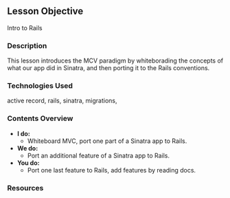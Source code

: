<!--- AUTOMATICALLY GENERATED DO NOT EDIT -->
## Lesson Objective

Intro to Rails

### Description

This lesson introduces the MCV paradigm by whiteborading the concepts of what our app did in Sinatra, and then porting it to the Rails conventions.

### Technologies Used

active record, rails, sinatra, migrations, 

### Contents Overview

- **I do:**
  * Whiteboard MVC, port one part of a Sinatra app to Rails.
- **We do:**
  * Port an additional feature of a Sinatra app to Rails.
- **You do:**
  * Port one last feature to Rails, add features by reading docs.

### Resources


